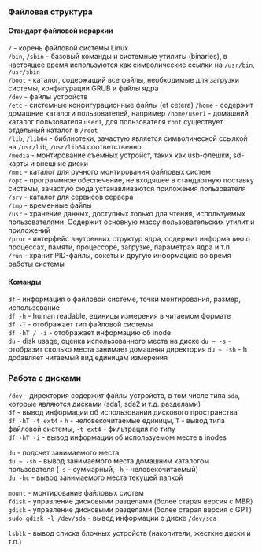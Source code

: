 ### Файловая структура

#### Стандарт файловой иерархии

`/` - корень файловой системы Linux  
`/bin`, `/sbin` - базовый команды и системные утилиты (binaries), в настоящее время используются как символические ссылки на `/usr/bin`, `/usr/sbin`  
`/boot` - каталог, содержащий все файлы, необходимые для загрузки системы, конфигурации GRUB и файлы ядра  
`/dev` - файлы устройств  
`/etc` - системные конфигурационные файлы (et cetera)
`/home` - содержит домашние каталоги пользователей, например `/home/user1` -  домашний каталог пользователя `user1`, для пользователя `root` существует отдельный каталог в `/root`  
`/lib`, `/lib64` - библиотеки, зачастую является символической ссылкой на `/usr/lib`, `/usr/lib64` соответственно  
`/media` - монтирование съёмных устройст, таких как usb-флешки, sd-карты и внешние диски  
`/mnt` - каталог для ручного монтирования файловых систем  
`/opt` - программное обеспечение, не входящее в стандартную поставку системы, зачастую сюда устанавливаются приложения пользователя  
`/srv` - каталог для сервисов сервера  
`/tmp` - временные файлы  
`/usr` - хранение данных, доступных только для чтения, используемых пользователями. Содержит основную массу пользовательских утилит и приложений  
`/proc` - интерфейс внутренних структур ядра, содержит информацию о процессах, памяти, процессоре, загрузке, параметрах ядра и т.п.  
`/run` - хранит PID-файлы, сокеты и другую информацию во время работы системы  

#### Команды

`df` - информация о файловой системе, точки монтирования, размер, использование  
`df -h` - human readable, единицы измерения в читаемом формате  
`df -T` - отображает тип файловой системы  
`df -hT / -i` - отображает информацию об inode  
`du` - disk usage, оценка использованного места на диске
`du ~ -s` - отобразит сколько места занимает домашняя директория
`du ~ -sh` - h добавляет читаемый вид единицам измерения

### Работа с дисками

`/dev` - директория содержит файлы устройств, в том числе типа `sda`, которые являются дисками (sda1, sda2 и т.д. разделами)  
`df` - вывод информации об использовании дискового пространства  
`df -hT -t ext4` - `h` - человекочитаемые единицы, `T` - вывод типа файловой системы, `-t ext4` - фильтрация по типу  
`df -hT -i` - вывод информации об используемом месте в inodes  

`du` - подсчет занимаемого места  
`du ~ -sh` - вывод занимаемого места домашним каталогом пользователя (`-s` - суммарный, `-h` - человекочитаемый)  
`du -hc` - вывод занимаемого места текущей папкой  

`mount` - монтирование файловых систем  
`fdisk` - управление дисковыми разделами (более старая версия с MBR)  
`gdisk` - управление дисковыми разделами (более старая версия с GPT)  
`sudo gdisk -l /dev/sda` - вывод информации о диске `/dev/sda`  

`lsblk` - вывод списка блочных устройств (накопители, жесткие диски и т.п.)  
